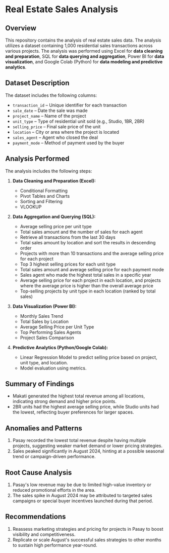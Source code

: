 # Real Estate Sales Analysis

## Overview

This repository contains the analysis of real estate sales data. The analysis utilizes a dataset containing 1,000 residential sales transactions across various projects. The analysis was performed using Excel for **data cleaning and preparation**, SQL for **data querying and aggregation**, Power BI for **data visualization**, and Google Colab (Python) for **data modeling and predictive analytics**.

## Dataset Description

The dataset includes the following columns:
- `transaction_id` – Unique identifier for each transaction
- `sale_date` – Date the sale was made
- `project_name` – Name of the project
- `unit_type` – Type of residential unit sold (e.g., Studio, 1BR, 2BR)
- `selling_price` – Final sale price of the unit
- `location` – City or area where the project is located
- `sales_agent` – Agent who closed the deal
- `payment_mode` – Method of payment used by the buyer

## Analysis Performed

The analysis includes the following steps:

1.  **Data Cleaning and Preparation (Excel):**
    -   Conditional Formatting
    -   Pivot Tables and Charts
    -   Sorting and Filtering
    -   VLOOKUP

2.  **Data Aggregation and Querying (SQL):**
    -   Average selling price per unit type  
    -   Total sales amount and the number of sales for each agent  
    -   Retrieve all transactions from the last 30 days  
    -   Total sales amount by location and sort the results in descending order  
    -   Projects with more than 10 transactions and the average selling price for each project  
    -   Top 3 highest selling prices for each unit type  
    -   Total sales amount and average selling price for each payment mode  
    -   Sales agent who made the highest total sales in a specific year  
    -   Average selling price for each project in each location, and projects where the average price is higher than the overall average price  
    -   Top-selling projects by unit type in each location (ranked by total sales)

3.  **Data Visualization (Power BI):**
    -   Monthly Sales Trend
    -   Total Sales by Location
    -   Average Selling Price per Unit Type
    -   Top Performing Sales Agents
    -   Project Sales Comparison

4.  **Predictive Analytics (Python/Google Colab):**
    -   Linear Regression Model to predict selling price based on project, unit type, and location.
    -   Model evaluation using metrics.

## Summary of Findings

* Makati generated the highest total revenue among all locations, indicating strong demand and higher price points.
* 2BR units had the highest average selling price, while Studio units had the lowest, reflecting buyer preferences for larger spaces.

## Anomalies and Patterns

1. Pasay recorded the lowest total revenue despite having multiple projects, suggesting weaker market demand or lower pricing strategies.
2. Sales peaked significantly in August 2024, hinting at a possible seasonal trend or campaign-driven performance.

## Root Cause Analysis

1. Pasay's low revenue may be due to limited high-value inventory or reduced promotional efforts in the area.
2. The sales spike in August 2024 may be attributed to targeted sales campaigns or special buyer incentives launched during that period.

## Recommendations

1. Reassess marketing strategies and pricing for projects in Pasay to boost visibility and competitiveness.
2. Replicate or scale August's successful sales strategies to other months to sustain high performance year-round.
